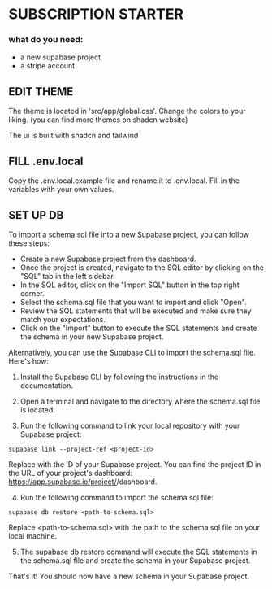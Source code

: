 # SUBSCRIPTION STARTER

### what do you need:

- a new supabase project
- a stripe account

## EDIT THEME

The theme is located in 'src/app/global.css'. Change the colors to your liking. (you can find more themes on shadcn website)

The ui is built with shadcn and tailwind

## FILL .env.local

Copy the .env.local.example file and rename it to .env.local. Fill in the variables with your own values.

## SET UP DB

To import a schema.sql file into a new Supabase project, you can follow these steps:

- Create a new Supabase project from the dashboard.
- Once the project is created, navigate to the SQL editor by clicking on the "SQL" tab in the left sidebar.
- In the SQL editor, click on the "Import SQL" button in the top right corner.
- Select the schema.sql file that you want to import and click "Open".
- Review the SQL statements that will be executed and make sure they match your expectations.
- Click on the "Import" button to execute the SQL statements and create the schema in your new Supabase project.

Alternatively, you can use the Supabase CLI to import the schema.sql file. Here's how:

1. Install the Supabase CLI by following the instructions in the documentation.

2. Open a terminal and navigate to the directory where the schema.sql file is located.

3. Run the following command to link your local repository with your Supabase project:

```
supabase link --project-ref <project-id>
```

Replace <project-id> with the ID of your Supabase project. You can find the project ID in the URL of your project's dashboard: https://app.supabase.io/project/<project-id>/dashboard.

4. Run the following command to import the schema.sql file:

```
supabase db restore <path-to-schema.sql>
```

Replace <path-to-schema.sql> with the path to the schema.sql file on your local machine.

5. The supabase db restore command will execute the SQL statements in the schema.sql file and create the schema in your Supabase project.

That's it! You should now have a new schema in your Supabase project.
